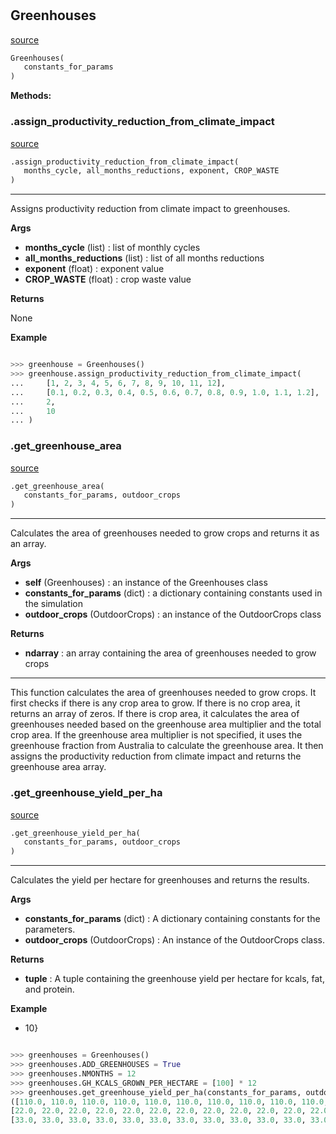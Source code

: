 #


## Greenhouses
[source](https://github.com/allfed/allfed-integrated-model/blob/master/src/food_system/greenhouses.py/#L12)
```python 
Greenhouses(
   constants_for_params
)
```




**Methods:**


### .assign_productivity_reduction_from_climate_impact
[source](https://github.com/allfed/allfed-integrated-model/blob/master/src/food_system/greenhouses.py/#L49)
```python
.assign_productivity_reduction_from_climate_impact(
   months_cycle, all_months_reductions, exponent, CROP_WASTE
)
```

---
Assigns productivity reduction from climate impact to greenhouses.


**Args**

* **months_cycle** (list) : list of monthly cycles
* **all_months_reductions** (list) : list of all months reductions
* **exponent** (float) : exponent value
* **CROP_WASTE** (float) : crop waste value


**Returns**

None


**Example**


```python

>>> greenhouse = Greenhouses()
>>> greenhouse.assign_productivity_reduction_from_climate_impact(
...     [1, 2, 3, 4, 5, 6, 7, 8, 9, 10, 11, 12],
...     [0.1, 0.2, 0.3, 0.4, 0.5, 0.6, 0.7, 0.8, 0.9, 1.0, 1.1, 1.2],
...     2,
...     10
... )
```

### .get_greenhouse_area
[source](https://github.com/allfed/allfed-integrated-model/blob/master/src/food_system/greenhouses.py/#L117)
```python
.get_greenhouse_area(
   constants_for_params, outdoor_crops
)
```

---
Calculates the area of greenhouses needed to grow crops and returns it as an array.

**Args**

* **self** (Greenhouses) : an instance of the Greenhouses class
* **constants_for_params** (dict) : a dictionary containing constants used in the simulation
* **outdoor_crops** (OutdoorCrops) : an instance of the OutdoorCrops class


**Returns**

* **ndarray**  : an array containing the area of greenhouses needed to grow crops

---
This function calculates the area of greenhouses needed to grow crops. It first checks if there is any crop area to
grow. If there is no crop area, it returns an array of zeros. If there is crop area, it calculates the area of
greenhouses needed based on the greenhouse area multiplier and the total crop area. If the greenhouse area
multiplier is not specified, it uses the greenhouse fraction from Australia to calculate the greenhouse area. It
then assigns the productivity reduction from climate impact and returns the greenhouse area array.

### .get_greenhouse_yield_per_ha
[source](https://github.com/allfed/allfed-integrated-model/blob/master/src/food_system/greenhouses.py/#L326)
```python
.get_greenhouse_yield_per_ha(
   constants_for_params, outdoor_crops
)
```

---
Calculates the yield per hectare for greenhouses and returns the results.


**Args**

* **constants_for_params** (dict) : A dictionary containing constants for the parameters.
* **outdoor_crops** (OutdoorCrops) : An instance of the OutdoorCrops class.


**Returns**

* **tuple**  : A tuple containing the greenhouse yield per hectare for kcals, fat, and protein.


**Example**

* 10}

```python

>>> greenhouses = Greenhouses()
>>> greenhouses.ADD_GREENHOUSES = True
>>> greenhouses.NMONTHS = 12
>>> greenhouses.GH_KCALS_GROWN_PER_HECTARE = [100] * 12
>>> greenhouses.get_greenhouse_yield_per_ha(constants_for_params, outdoor_crops)
([110.0, 110.0, 110.0, 110.0, 110.0, 110.0, 110.0, 110.0, 110.0, 110.0, 110.0, 110.0],
[22.0, 22.0, 22.0, 22.0, 22.0, 22.0, 22.0, 22.0, 22.0, 22.0, 22.0, 22.0],
[33.0, 33.0, 33.0, 33.0, 33.0, 33.0, 33.0, 33.0, 33.0, 33.0, 33.0, 33.0])
```

